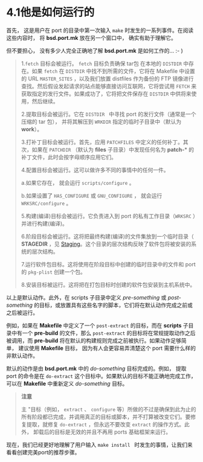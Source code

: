 # 4.1他是如何运行的

首先， 这是用户在 port 的目录中第一次输入 `make` 时发生的一系列事件。在阅读这些内容时， 将  **bsd.port.mk** 放在另一个窗口中， 确实有助于理解它。  

但不要担心， 没有多少人完全正确地了解  **bsd.port.mk** 是如何工作的... :- ) 
> 
>1.`fetch` 目标会被运行。 `fetch` 目标负责确保 tar包 在本地的  `DISTDIR` 中存在。如果  `fetch`  在  `DISTDIR`  中找不到所需的文件，它将在 Makefile 中设置的 URL  `MASTER_SITES` ，以及我们放置 distfiles 作为备份的 FTP 镜像进行查找。然后假设发起请求的站点能够直接访问互联网，它将尝试用  `FETCH` 来获取指定的发行文件。如果成功了，它将把文件保存在 `DISTDIR` 中供将来使用，然后继续。
>
>2.提取目标会被运行。它在  `DISTDIR ` 中寻找 port 的发行文件（通常是一个压缩的 tar 包）， 并将其解压到  `WRKDIR` 指定的临时子目录中（默认为  **work**）。  
> 
> 3.打补丁目标会被运行。首先，应用  `PATCHFILES` 中定义的任何补丁。其次，如果在  `PATCHDIR` （默认为 **files** 子目录）中发现任何名为  **patch-***  的补丁文件，此时会按字母顺序应用它们。
>
>4.配置目标会被运行。这可以做许多不同的事情中的任何一件。
> 
>  a.如果它存在， 就会运行  `scripts/configure` 。  
>
>  b.如果设置了  `HAS_CONFIGURE` 或  `GNU_CONFIGURE` ， 就会运行  `WRKSRC/configure` 。    
>
>5.构建(编译)目标会被运行。它负责进入到 port 的私有工作目录（`WRKSRC` ）并进行构建(编译)。   
>   
>6.阶段目标会被运行。这将把最终构建(编译)的文件集放到一个临时目录（ **STAGEDIR** ，见 [Staging](https://docs.freebsd.org/en/books/porters-handbook/special/index.html#staging)。这个目录的层次结构反映了软件包将被安装的系统的层次结构。    
>
>7.运行软件包目标。这将使用在阶段目标中创建的临时目录中的文件和 port 的 `pkg-plist` 创建一个包。   
> 
>8.安装目标被运行。这将把在打包目标时创建的软件包安装到主机系统中。

 以上是默认动作。此外，在 scripts 子目录中定义  *pre-something* 或 *post-something* 的目标，或放置具有这些名字的脚本，它们将在默认动作完成之前或之后被运行。

例如，如果在 **Makefile** 中定义了一个 `post-extract` 的目标，而在 **scripts** 子目录中有一个 **pre-build** 的文件，那么 `post-extract` 的目标将在常规提取动作之后被调用，而 **pre-build** 将在默认的构建规则完成之前被执行。如果动作足够简单， 建议使用 **Makefile** 目标， 因为有人会更容易弄清楚这个 port 需要什么样的非默认动作。

默认的动作是由 **bsd.port.mk** 中的 *do-something* 目标完成的。例如， 提取 port 的命令是在  `do-extract`  这个目标中。如果默认的目标不能正确地完成工作， 可以在  **Makefile**  中重新定义 *do-something* 目标。

  > **注意**   
  >
  >主 "目标（例如， `extract` 、 `configure` 等）所做的不过是确保到此为止的所有阶段都已完成，并调用真正的目标或脚本，并不打算被改变它们。要修复提取，就修复 `do-extract` ，但永远不要改变 `extract` 的操作方式。此外， 卸载后的目标是无效的并且不再用 ports 基础框架来运行。

现在，我们已经更好地理解了用户输入  `make install ` 时发生的事情，让我们来看看创建完美port的推荐步骤。
